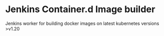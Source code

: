 # Jenkins Container.d Image builder
Jenkins worker for building docker images on latest kubernetes versions >v1.20
